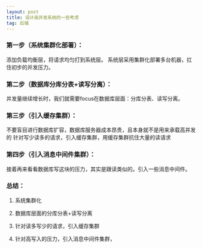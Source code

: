```yaml
---
layout: post
title: 设计高并发系统的一些考虑
tag: 后端
---
```

### 第一步（系统集群化部署）：

添加负载均衡层，将请求均匀打到系统层。 系统层采用集群化部署多台机器，扛住初步的并发压力。

### 第二步（数据库分库分表+读写分离）：

并发量继续增长时，我们就需要focus在数据库层面：分库分表、读写分离。

### 第三步（引入缓存集群）：

不要盲目进行数据库扩容，数据库服务器成本昂贵，且本身就不是用来承载高并发的 针对写少读多的请求，引入缓存集群，用缓存集群抗住大量的读请求

### 第四步（引入消息中间件集群）：

接着再来看看数据库写这块的压力，其实是跟读类似的。引入一些消息中间件。

### 总结：

1. 系统集群化 

2. 数据库层面的分库分表+读写分离 

3. 针对读多写少的请求，引入缓存集群 

4. 针对高写入的压力，引入消息中间件集群，

